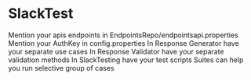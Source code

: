# SlackTest
Mention your apis endpoints in EndpointsRepo/endpointsapi.properties
Mention your AuthKey in config.properties
In Response Generator have your separate use cases
In Response Validator have your separate validation methods
In SlackTesting have your test scripts
Suites can help you run selective group of cases 

